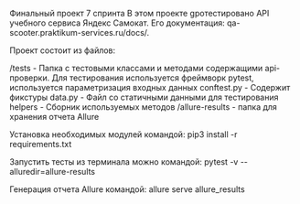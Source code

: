 Финальный проект 7 спринта В этом проекте gротестировано API учебного сервиса Яндекс Самокат. 
Его документация: qa-scooter.praktikum-services.ru/docs/.


Проект состоит из файлов:

/tests - Папка с тестовыми классами и методами содержащими api-проверки. Для тестирования используется фреймворк pytest,
используется параметризация входных данных 
conftest.py - Содержит фикстуры
data.py - Файл со статичными данными для тестирования 
helpers - Сборник используемых методов 
/allure-results - папка для хранения отчета Allure




Установка необходимых модулей командой:
pip3 install -r requirements.txt 

Запустить тесты из терминала можно командой:
pytest -v --alluredir=allure-results 

Генерация отчета Allure командой:
allure serve allure_results 
